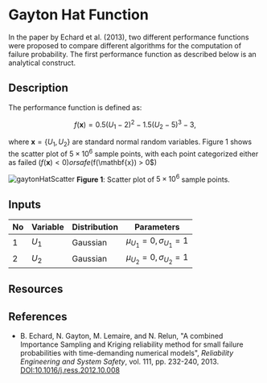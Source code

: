 # Gayton Hat Function

[//]: # "Benchmark type: test-function"
[//]: # "Application fields: reliability"
[//]: # "Dimension: 2-dimension"

In the paper by Echard et al. (2013), two different performance functions were proposed to compare different algorithms for the computation of failure probability. The first performance function as described below is an analytical construct.

## Description

The performance function is defined as:

$$
f(\mathbf{x}) = 0.5 (U_1 - 2)^2 - 1.5(U_2 - 5)^3 - 3,
$$

where $\mathbf{x} = \{U_1, U_2\}$ are standard normal random variables.
Figure 1 shows the scatter plot of $5\times 10^6$ sample points, with each point categorized either as failed ($f(\mathbf{x}) < 0) or safe ($f(\mathbf{x}) > 0$)

![gaytonHatScatter](/home/wdamar/projects/uq-benchmarks/test-functions/gaytonHat/gaytonHatScatter.png)
**Figure 1**: Scatter plot of $5 \times 10^6$ sample points.

## Inputs

| No | Variable | Distribution | Parameters |
| - | - | - | - |
| 1 | $U_1$ | Gaussian | $\mu_{U_1} = 0, \sigma_{U_1} = 1$ |
| 2 | $U_2$ | Gaussian | $\mu_{U_2} = 0, \sigma_{U_2} = 1$ |

## Resources


## References

* B. Echard, N. Gayton, M. Lemaire, and N. Relun, "A combined Importance Sampling and Kriging reliability method for small failure probabilities with time-demanding numerical models", _Reliability Engineering and System Safety_, vol. 111, pp. 232-240, 2013. [DOI:10.1016/j.ress.2012.10.008](https://doi.org/10.1016/j.ress.2012.10.008)
